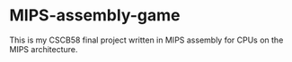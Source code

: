 # MIPS-assembly-game
This is my CSCB58 final project written in MIPS assembly for CPUs on the MIPS architecture.
